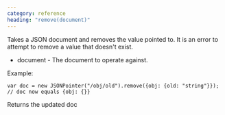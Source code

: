 ```yaml
---
category: reference
heading: "remove(document)"
---
```


Takes a JSON document and removes the value pointed to.
It is an error to attempt to remove a value that doesn't exist.

* document - The document to operate against.

Example:

    var doc = new JSONPointer("/obj/old").remove({obj: {old: "string"}});
    // doc now equals {obj: {}}

Returns the updated doc 

